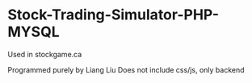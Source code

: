 # Stock-Trading-Simulator-PHP-MYSQL

Used in stockgame.ca

Programmed purely by Liang Liu
Does not include css/js, only backend
